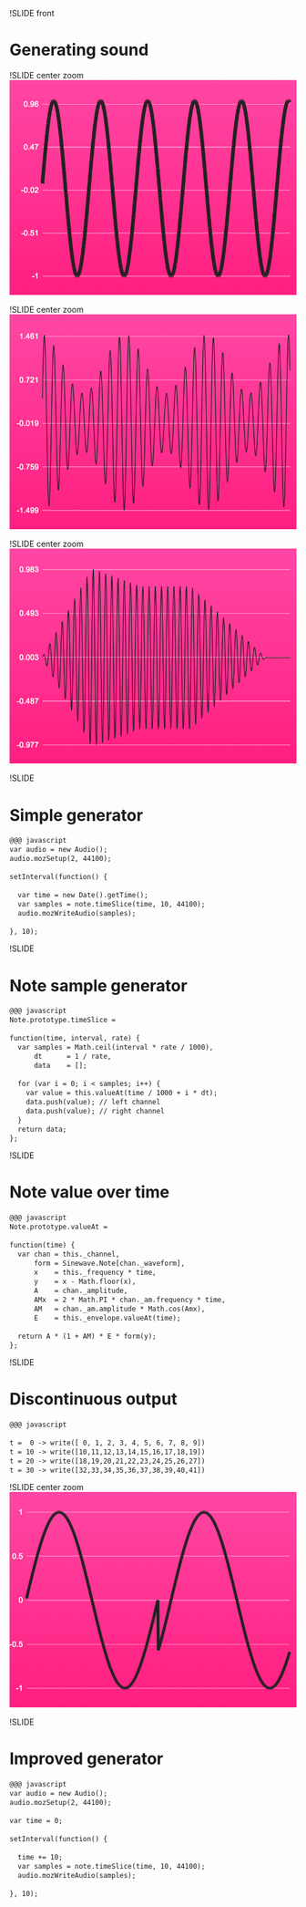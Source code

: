 !SLIDE front
# Generating sound


!SLIDE center zoom
![](sinewave.png)


!SLIDE center zoom
![](am.png)


!SLIDE center zoom
![](adsr.png)


!SLIDE
# Simple generator

    @@@ javascript
    var audio = new Audio();
    audio.mozSetup(2, 44100);
    
    setInterval(function() {
      
      var time = new Date().getTime();
      var samples = note.timeSlice(time, 10, 44100);
      audio.mozWriteAudio(samples);
      
    }, 10);


!SLIDE
# Note sample generator

    @@@ javascript
    Note.prototype.timeSlice = 
    
    function(time, interval, rate) {
      var samples = Math.ceil(interval * rate / 1000),
          dt      = 1 / rate,
          data    = [];
      
      for (var i = 0; i < samples; i++) {
        var value = this.valueAt(time / 1000 + i * dt);
        data.push(value); // left channel
        data.push(value); // right channel
      }
      return data;
    };


!SLIDE
# Note value over time

    @@@ javascript
    Note.prototype.valueAt = 
    
    function(time) {
      var chan = this._channel,
          form = Sinewave.Note[chan._waveform],
          x    = this._frequency * time,
          y    = x - Math.floor(x),
          A    = chan._amplitude,
          AMx  = 2 * Math.PI * chan._am.frequency * time,
          AM   = chan._am.amplitude * Math.cos(Amx),
          E    = this._envelope.valueAt(time);
    
      return A * (1 + AM) * E * form(y);
    };


!SLIDE
# Discontinuous output

    @@@ javascript
    
    t =  0 -> write([ 0, 1, 2, 3, 4, 5, 6, 7, 8, 9])
    t = 10 -> write([10,11,12,13,14,15,16,17,18,19])
    t = 20 -> write([18,19,20,21,22,23,24,25,26,27])
    t = 30 -> write([32,33,34,35,36,37,38,39,40,41])


!SLIDE center zoom
![](discontinuity.png)


!SLIDE
# Improved generator

    @@@ javascript
    var audio = new Audio();
    audio.mozSetup(2, 44100);
    
    var time = 0;
    
    setInterval(function() {
      
      time += 10;
      var samples = note.timeSlice(time, 10, 44100);
      audio.mozWriteAudio(samples);
      
    }, 10);

